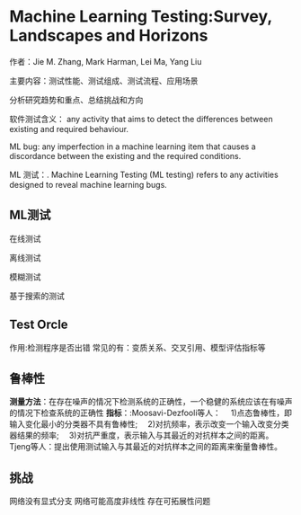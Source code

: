 # Machine Learning Testing:Survey, Landscapes and Horizons

作者：Jie M. Zhang, Mark Harman, Lei Ma, Yang Liu

主要内容：测试性能、测试组成、测试流程、应用场景
 
   分析研究趋势和重点、总结挑战和方向

软件测试含义： any activity that aims to detect the differences between existing and required behaviour.

ML bug: any imperfection in a machine learning item that causes a discordance between the existing and the required conditions.

ML 测试：. Machine Learning Testing (ML testing) refers to any activities designed to reveal machine learning bugs.



## ML测试

在线测试

离线测试

模糊测试

基于搜索的测试

## Test Orcle
作用:检测程序是否出错
常见的有：变质关系、交叉引用、模型评估指标等

## 鲁棒性
 **测量方法**：在存在噪声的情况下检测系统的正确性，一个稳健的系统应该在有噪声的情况下检查系统的正确性
 **指标**：:Moosavi-Dezfooli等人：
&emsp;1)点态鲁棒性，即输入变化最小的分类器不具有鲁棒性;
&emsp;2)对抗频率，表示改变一个输入改变分类器结果的频率;
&emsp;3)对抗严重度，表示输入与其最近的对抗样本之间的距离。
Tjeng等人：提出使用测试输入与其最近的对抗样本之间的距离来衡量鲁棒性。

	 
	 
## 挑战
网络没有显式分支
网络可能高度非线性
存在可拓展性问题